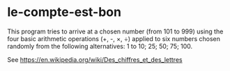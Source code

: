 # le-compte-est-bon

This program tries to arrive at a chosen number (from 101 to 999) using the four basic arithmetic operations (+, -, ×, ÷) applied to six numbers chosen randomly from the following alternatives: 1 to 10; 25; 50; 75; 100.

See https://en.wikipedia.org/wiki/Des_chiffres_et_des_lettres
